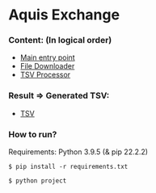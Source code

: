 # Aquis Exchange

### Content: (In logical order)
- [Main entry point](/project/__main__.py)
- [File Downloader](/project/file_downloader.py)
- [TSV Processor](/project/tsv_processor.py)

### Result => Generated TSV:
- [TSV](/generated_tsv/market_data.tsv)


### How to run?
Requirements: Python 3.9.5 (& pip 22.2.2)

```
$ pip install -r requirements.txt
```

```
$ python project
```
